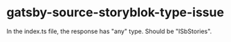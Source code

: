 # gatsby-source-storyblok-type-issue

In the index.ts file, the response has "any" type. Should be "ISbStories".
